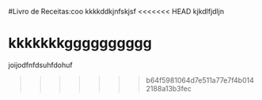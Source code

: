 #Livro de Receitas:coo
kkkkddkjnfskjsf
<<<<<<< HEAD
kjkdlfjdljn

kkkkkkkgggggggggg
=======

joijodfnfdsuhfdohuf
>>>>>>> b64f5981064d7e511a77e7f4b0142188a13b3fec
